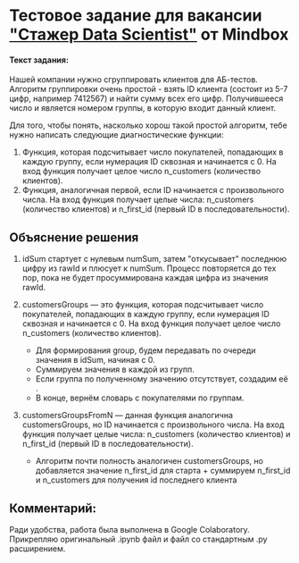 # Тестовое задание для вакансии ["Стажер Data Scientist"](https://hh.ru/vacancy/71164587) от Mindbox

#### Текст задания:

Нашей компании нужно сгруппировать клиентов для АБ-тестов. Алгоритм группировки очень простой - взять ID клиента (состоит из 5-7 цифр, например 7412567) и найти сумму всех его цифр. Получившееся число и является номером группы, в которую входит данный клиент.

Для того, чтобы понять, насколько хорош такой простой алгоритм, тебе нужно написать следующие диагностические функции:

1. Функция, которая подсчитывает число покупателей, попадающих в каждую группу, если нумерация ID сквозная и начинается с 0. На вход функция получает целое число n_customers (количество клиентов).
2. Функция, аналогичная первой, если ID начинается с произвольного числа. На вход функция получает целые числа: n_customers (количество клиентов) и n_first_id (первый ID в последовательности).



## Объяснение решения
1. idSum стартует с нулевым numSum, затем "откусывает" последнюю цифру из rawId и плюсует к numSum. 
Процесс повторяется до тех пор, пока не будет просуммирована каждая цифра из значения rawId.

2. customersGroups — это функция, которая подсчитывает число покупателей, попадающих в каждую группу, если нумерация ID сквозная и начинается с 0. 
На вход функция получает целое число n_customers (количество клиентов).

    * Для формирования group, будем передавать по очереди значения в idSum, начиная с 0.
    * Суммируем значения в каждой из групп.
    * Если группа по полученному значению отсутствует, создадим её .
    * В конце, вернём словарь с покупателями по группам.
    
3. customersGroupsFromN — данная функция аналогична customersGroups, но ID начинается с произвольного числа. 
На вход функция получает целые числа: n_customers (количество клиентов) и n_first_id (первый ID в последовательности).
  
    * Алгоритм почти полность аналогичен customersGroups, но добавляется значение n_first_id для старта + суммируем n_first_id и n_customers для получения id последнего клиента

## Комментарий:
Ради удобства, работа была выполнена в Google Colaboratory. 
Прикрепляю оригинальный .ipynb файл и файл со стандартным .py расширением. 
